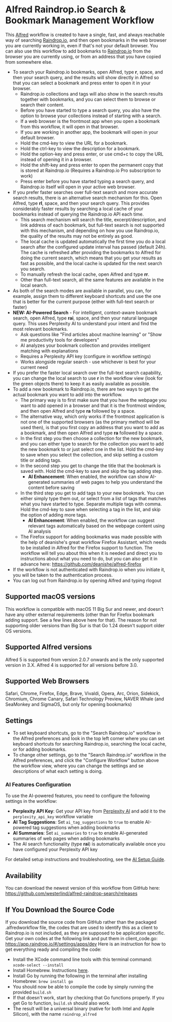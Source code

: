 # Alfred Raindrop.io Search & Bookmark Management Workflow
This [Alfred](https://www.alfredapp.com) workflow is created to have a single, fast, and always reachable way of searching [Raindrop.io](https://raindrop.io), and then open bookmarks in the web browser you are currently working in, even if that's not your default browser.
You can also use this workflow to add bookmarks to [Raindrop.io](https://raindrop.io) from the browser you are currently using, or from an address that you have copied from somewhere else.

- To search your Raindrop.io bookmarks, open Alfred, type **r**, space, and then your search query, and the results will show directly in Alfred so that you can select a bookmark and press enter to open it in your browser.
  - Raindrop.io collections and tags will also show in the search results together with bookmarks, and you can select them to browse or search their content.
  - Before you have started to type a search query, you also have the option to browse your collections instead of starting with a search.
  - If a web browser is the frontmost app when you open a bookmark from this workflow, it will open in that browser.
  - If you are working in another app, the bookmark will open in your default browser.
  - Hold the cmd-key to view the URL for a bookmark.
  - Hold the ctrl-key to view the description for a bookmark.
  - Hold the option-key and press enter, or use cmd+c to copy the URL instead of opening it in a browser.
  - Hold the shift-key and press enter to open the permanent copy that is stored at Raindrop.io (Requires a Raindrop.io Pro subscription to work)
  - Press enter before you have started typing a search query, and Raindrop.io itself will open in your active web browser.
- If you prefer faster searches over full-text search and more accurate search results, there is an alternative search mechanism for this. Open Alfred, type **rl**, space, and then your search query. This provides considerably faster results by searching a local cache of your bookmarks instead of querying the Raindrop.io API each time.
  - This search mechanism will search the title, excerpt/description, and link address of each bookmark, but full-text search is not supported with this mechanism, and depending on how you use Raindrop.io, the quality of the results may not be entirely as good.
  - The local cache is updated automatically the first time you do a local search after the configured update interval has passed (default 24h). The cache is refreshed after providing the bookmarks to Alfred for doing the current search, which means that you get your results as fast as possible, and the local cache is updated for the next search you search.
  - To manually refresh the local cache, open Alfred and type **rr**.
  - Other than full-text search, all the same features are available in the local search.
- As both of the search modes are available in parallel, you can, for example, assign them to different keyboard shortcuts and use the one that is better for the current purpose (either with full-text search or faster)
- **NEW: AI-Powered Search** - For intelligent, context-aware bookmark search, open Alfred, type **rai**, space, and then your natural language query. This uses Perplexity AI to understand your intent and find the most relevant bookmarks.
  - Ask questions like "Find articles about machine learning" or "Show me productivity tools for developers"
  - AI analyzes your bookmark collection and provides intelligent matching with explanations
  - Requires a Perplexity API key (configure in workflow settings)
  - Works alongside regular search - use whichever is best for your current need
- If you prefer the faster local search over the full-text search capability, you can change the local search to use **r** in the workflow view (look for the green objects there) to keep it as easily available as possible. 
- To add a new bookmark to Raindrop.io, there are two ways to get the actual bookmark you want to add into the workflow.
    - The primary way is to first make sure that you have the webpage you want to add opened in a browser and that it is the frontmost window, and then open Alfred and type **ra** followed by a space.
    - The alternative way, which only works if the frontmost application is not one of the supported browsers (as the primary method will be used then), is that you first copy an address that you want to add as a bookmark, and then open Alfred and type **ra** followed by a space.
  - In the first step you then choose a collection for the new bookmark, and you can either type to search for the collection you want to add the new bookmark to or just select one in the list. Hold the cmd-key to save when you select the collection, and skip setting a custom title or adding tags.
  - In the second step you get to change the title that the bookmark is saved with. Hold the cmd-key to save and skip the tag adding step.
    - **AI Enhancement**: When enabled, the workflow can show AI-generated summaries of web pages to help you understand the content before saving
  - In the third step you get to add tags to your new bookmark. You can either simply type them out, or select from a list of tags that matches what you have started to type. Separate multiple tags with comma. Hold the cmd-key to save when selecting a tag in the list, and skip the option of adding more tags.
    - **AI Enhancement**: When enabled, the workflow can suggest relevant tags automatically based on the webpage content using AI analysis
  - The Firefox support for adding bookmarks was made possible with the help of deanishe's great workflow Firefox Assistant, which needs to be installed in Alfred for the Firefox support to function. The workflow will tell you about this when it is needed and direct you to instructions about what you need to do, but you can also get it in advance here: https://github.com/deanishe/alfred-firefox
- If the workflow is not authenticated with Raindrop.io when you initiate it, you will be taken to the authentication process.
- You can log out from Raindrop.io by opening Alfred and typing rlogout

## Supported macOS versions
This workflow is compatible with macOS 11 Big Sur and newer, and doesn't have any other external requirements (other than for Firefox bookmark adding support. See a few lines above here for that).
The reason for not supporting older versions than Big Sur is that Go 1.24 doesn't support older OS versions.

## Supported Alfred versions
Alfred 5 is supported from version 2.0.7 onwards and is the only supported version in 3.X.
Alfred 4 is supported for all versions before 3.0.

## Supported Web Browsers
Safari, Chrome, Firefox, Edge, Brave, Vivaldi, Opera, Arc, Orion, Sidekick, Chromium, Chrome Canary, Safari Technology Preview, NAVER Whale (and SeaMonkey and SigmaOS, but only for opening bookmarks)

## Settings
- To set keyboard shortcuts, go to the "Search Raindrop.io" workflow in the Alfred preferences and look in the top left corner where you can set keyboard shortcuts for searching Raindrop.io, searching the local cache, or for adding bookmarks.
- To change other settings, go to the "Search Raindrop.io" workflow in the Alfred preferences, and click the "Configure Workflow" button above the workflow view, where you can change the settings and se descriptions of what each setting is doing.

### AI Features Configuration
To use the AI-powered features, you need to configure the following settings in the workflow:
- **Perplexity API Key**: Get your API key from [Perplexity AI](https://docs.perplexity.ai/docs/getting-started) and add it to the `perplexity_api_key` workflow variable
- **AI Tag Suggestions**: Set `ai_tag_suggestions` to `true` to enable AI-powered tag suggestions when adding bookmarks
- **AI Summaries**: Set `ai_summaries` to `true` to enable AI-generated summaries of web pages when adding bookmarks
- The AI search functionality (type **rai**) is automatically available once you have configured your Perplexity API key

For detailed setup instructions and troubleshooting, see the [AI Setup Guide](AI_SETUP_GUIDE.md).

## Availability
You can download the newest version of this workflow from GitHub here:
https://github.com/westerlind/alfred-raindrop-search/releases

## If You Download the Source Code
If you download the source code from GitHub rather than the packaged .alfredworkflow file, the codes that are used to identify this as a client to Raindrop.io is not included, as they are supposed to be application specific.
Get your own codes at the following link and put them in client_code.go:
https://app.raindrop.io/#/settings/apps/dev
Here is an instruction for how to get everything ready and compiling the code:
- Install the XCode command line tools with this terminal command: `xcode-select --install`
- Install Homebrew. Instructions [here](https://brew.sh/).
- Install Go by running the following in the terminal after installing Homebrew: `brew install go`
- You should now be able to compile the code by simply running the provided `build.sh`
- If that doesn't work, start by checking that Go functions properly. If you get Go to function, `build.sh` should also work.
- The result will be a universal binary (native for both Intel and Apple Silicon), with the name `raindrop_alfred`
